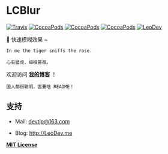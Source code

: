 # LCBlur

[![Travis](https://img.shields.io/travis/iTofu/LCBlur.svg?style=flat)](https://travis-ci.org/iTofu/LCBlur)
[![CocoaPods](https://img.shields.io/cocoapods/v/LCBlur.svg)](http://cocoadocs.org/docsets/LCBlur)
[![CocoaPods](https://img.shields.io/cocoapods/l/LCBlur.svg)](https://raw.githubusercontent.com/iTofu/LCBlur/master/LICENSE)
[![CocoaPods](https://img.shields.io/cocoapods/p/LCBlur.svg)](http://cocoadocs.org/docsets/LCBlur)
[![LeoDev](https://img.shields.io/badge/blog-LeoDev.me-brightgreen.svg)](http://leodev.me)

🌙️ 快速模糊效果 ~

````
In me the tiger sniffs the rose.

心有猛虎，细嗅蔷薇。
````

欢迎访问 **[我的博客](http://LeoDev.me)** ！

````
国人都很聪明，害要啥 README！
````


## 支持

* Mail: devtip@163.com

* Blog: http://LeoDev.me


**[MIT License](http://opensource.org/licenses/MIT)**
